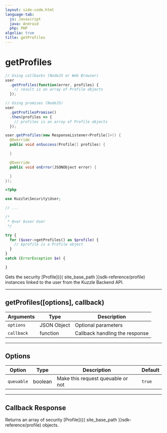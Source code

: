 ```yaml
---
layout: side-code.html
language-tab:
  js: Javascript
  java: Android
  php: PHP
algolia: true
title: getProfiles
---
```


# getProfiles

```js
// Using callbacks (NodeJS or Web Browser)
user
  .getProfiles(function(error, profiles) {
    // result is an array of Profile objects
  });

// Using promises (NodeJS)
user
  .getProfilesPromise()
  .then(profiles => {
    // profiles is an array of Profile objects
  });
```

```java
user.getProfiles(new ResponseListener<Profile[]>() {
  @Override
  public void onSuccess(Profile[] profiles) {

  }

  @Override
  public void onError(JSONObject error) {

  }
});
```

```php
<?php

use Kuzzle\Security\User;

// ...

/*
 * @var $user User
 */

try {
  for ($user->getProfiles() as $profile) {
    // $profile is a Profile object
  }
}
catch (ErrorException $e) {

}
```

Gets the security [Profile]({{ site_base_path }}sdk-reference/profile) instances linked to the user from the Kuzzle Backend API.

---

## getProfiles([options], callback)

| Arguments | Type | Description |
|---------------|---------|----------------------------------------|
| ``options`` | JSON Object | Optional parameters |
| ``callback`` | function | Callback handling the response |

---

## Options

| Option | Type | Description | Default |
|---------------|---------|----------------------------------------|---------|
| ``queuable`` | boolean | Make this request queuable or not  | ``true`` |

---


## Callback Response

Returns an array of security [Profile]({{ site_base_path }}sdk-reference/profile) objects.
